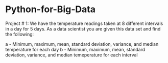 # Python-for-Big-Data

Project # 1: We have the temperature readings taken at 8 different intervals in a day for 5 days. As a data scientist you are given this data set and find the following: 

  a - Minimum, maximum, mean, standard deviation, variance, and median  temperature for each day
  b - Minimum, maximum, mean, standard deviation, variance, and median  temeperature for each interval

